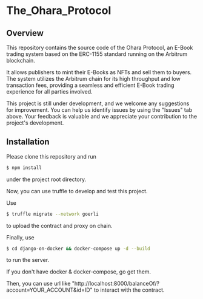 # The_Ohara_Protocol
## Overview
 This repository contains the source code of the Ohara Protocol, an E-Book trading system based on the ERC-1155 standard running on the Arbitrum blockchain.

 It allows publishers to mint their E-Books as NFTs and sell them to buyers. The system utilizes the Arbitrum chain for its high throughput and low transaction fees, providing a seamless and efficient E-Book trading experience for all parties involved.
 
 This project is still under development, and we welcome any suggestions for improvement. You can help us identify issues by using the "Issues" tab above. Your feedback is valuable and we appreciate your contribution to the project's development.
## Installation
 Please clone this repository and run
 ```bash
 $ npm install
 ```
 under the project root directory.
 
 Now, you can use truffle to develop and test this project.

 Use

 ```bash
 $ truffle migrate --network goerli
 ```
 
 to upload the contract and proxy on chain.

 Finally, use

 ```bash
 $ cd django-on-docker && docker-compose up -d --build
 ```

 to run the server.

 If you don't have docker & docker-compose, go get them.

 Then, you can use url like "http://localhost:8000/balanceOf/?account=YOUR_ACCOUNT&id=ID" to interact with the contract.